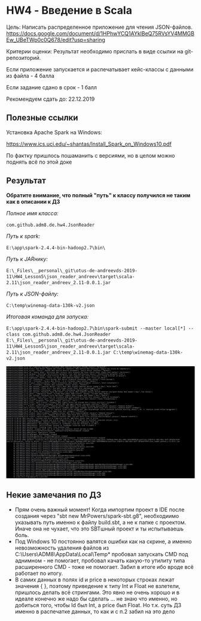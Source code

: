 # HW4 - Введение в Scala

Цель: Написать распределенное приложение для чтения JSON-файлов.
https://docs.google.com/document/d/1HPhwYCQ1AYklBeQ75RVsYV4MMGBEw_UBeTWp0c0Q678/edit?usp=sharing

Критерии оценки: Результат необходимо прислать в виде ссылки на git-репозиторий.

Если приложение запускается и распечатывает кейс-классы с данными из файла - 4 балла

Если задание сдано в срок - 1 балл

Рекомендуем сдать до: 22.12.2019


## Полезные ссылки
Установка Apache Spark на Windows:

https://www.ics.uci.edu/~shantas/Install_Spark_on_Windows10.pdf

По фактку пришлось пошаманить с версиями, но в целом можно поднять всё по этой доке

## Результат
**Обратите внимание, что полный "путь" к классу получился не таким как в описании к ДЗ**


*Полное имя класса:*
```
com.github.adm8.de.hw4.JsonReader
```

*Путь к spark:*
```
E:\app\spark-2.4.4-bin-hadoop2.7\bin\
```

*Путь к JARнику:*
```
E:\_Files\__personal\_git\otus-de-andreevds-2019-11\HW4_Lesson5\json_reader_andreev\target\scala-2.11\json_reader_andreev_2.11-0.0.1.jar
```

*Путь к JSON-файлу:*
```
C:\temp\winemag-data-130k-v2.json
```

*Итоговая команда для запуска:*
```
E:\app\spark-2.4.4-bin-hadoop2.7\bin\spark-submit --master local[*] --class com.github.adm8.de.hw4.JsonReader E:\_Files\__personal\_git\otus-de-andreevds-2019-11\HW4_Lesson5\json_reader_andreev\target\scala-2.11\json_reader_andreev_2.11-0.0.1.jar C:\temp\winemag-data-130k-v2.json
```

![WorkDoneAndError](https://github.com/adm-8/otus-de-andreevds-2019-11/raw/master/HW4_Lesson5/_images/WorkDoneAndError.JPG)

## Некие замечания по ДЗ
* Прям очень важный момент! Когда импортим проект в IDE после создания через "sbt new MrPowers/spark-sbt.g8", необходиимо указывать путь именно к файлу build.sbt, а не к папке с проектом. Иначе она не чухает, что это SBTшный проект и ты испытываешь боль.
* Под Windows 10 постоянно валятся ошибки как на скрине, а именно невозможность удаления файлов из C:\Users\ADM8\AppData\Local\Temp\* пробовал запускать CMD под аднимном - не помогает, пробовал качать какую-то утилиту типа расширенного CMD - тоже не помогает. Забил в итоге ибо вроде всё работает по итогу.
* В самих данных в полях id и price в некоторых строках лежат значения { }, поэтому приведение к типу Int и Float не взлетели, пришлось делать всё стрингами. Это явно не очень хорошо и в идеале конечно же надо бы сделать ... не знаю что именно, но добиться того, чтобы Id был Int, a price был Float. Но т.к. суть ДЗ именно в распечатке данных, то как и с п.2 забил на это дело
